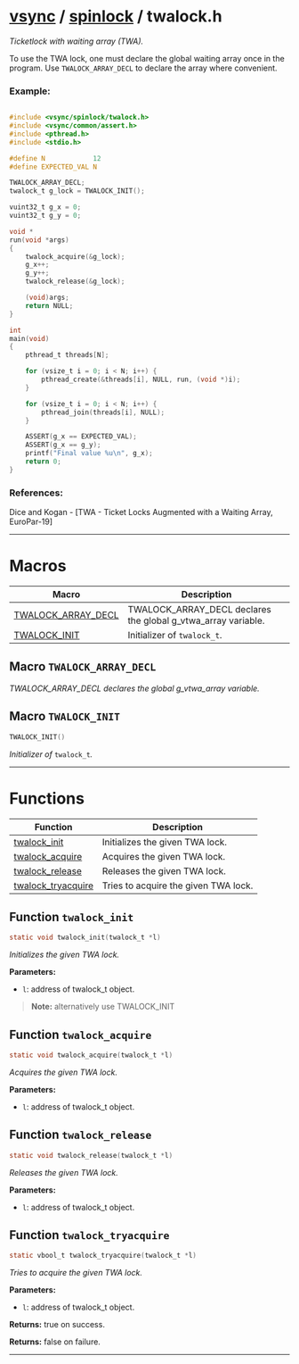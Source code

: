 #  [vsync](../README.md) / [spinlock](README.md) / twalock.h
_Ticketlock with waiting array (TWA)._ 

To use the TWA lock, one must declare the global waiting array once in the program. Use `TWALOCK_ARRAY_DECL` to declare the array where convenient.


### Example:



```c

#include <vsync/spinlock/twalock.h>
#include <vsync/common/assert.h>
#include <pthread.h>
#include <stdio.h>

#define N            12
#define EXPECTED_VAL N

TWALOCK_ARRAY_DECL;
twalock_t g_lock = TWALOCK_INIT();

vuint32_t g_x = 0;
vuint32_t g_y = 0;

void *
run(void *args)
{
    twalock_acquire(&g_lock);
    g_x++;
    g_y++;
    twalock_release(&g_lock);

    (void)args;
    return NULL;
}

int
main(void)
{
    pthread_t threads[N];

    for (vsize_t i = 0; i < N; i++) {
        pthread_create(&threads[i], NULL, run, (void *)i);
    }

    for (vsize_t i = 0; i < N; i++) {
        pthread_join(threads[i], NULL);
    }

    ASSERT(g_x == EXPECTED_VAL);
    ASSERT(g_x == g_y);
    printf("Final value %u\n", g_x);
    return 0;
}
```




### References:

Dice and Kogan - [TWA - Ticket Locks Augmented with a Waiting Array, EuroPar-19] 

---
# Macros 

| Macro | Description |
|---|---|
| [TWALOCK_ARRAY_DECL](twalock.h.md#macro-twalock_array_decl) | TWALOCK_ARRAY_DECL declares the global g_vtwa_array variable.  |
| [TWALOCK_INIT](twalock.h.md#macro-twalock_init) | Initializer of `twalock_t`.  |

##  Macro `TWALOCK_ARRAY_DECL`

 
_TWALOCK_ARRAY_DECL declares the global g_vtwa_array variable._ 



##  Macro `TWALOCK_INIT`

```c
TWALOCK_INIT()
```

 
_Initializer of_ `twalock_t`_._ 



---
# Functions 

| Function | Description |
|---|---|
| [twalock_init](twalock.h.md#function-twalock_init) | Initializes the given TWA lock.  |
| [twalock_acquire](twalock.h.md#function-twalock_acquire) | Acquires the given TWA lock.  |
| [twalock_release](twalock.h.md#function-twalock_release) | Releases the given TWA lock.  |
| [twalock_tryacquire](twalock.h.md#function-twalock_tryacquire) | Tries to acquire the given TWA lock.  |

##  Function `twalock_init`

```c
static void twalock_init(twalock_t *l)
``` 
_Initializes the given TWA lock._ 




**Parameters:**

- `l`: address of twalock_t object.


> **Note:** alternatively use TWALOCK_INIT 


##  Function `twalock_acquire`

```c
static void twalock_acquire(twalock_t *l)
``` 
_Acquires the given TWA lock._ 




**Parameters:**

- `l`: address of twalock_t object. 




##  Function `twalock_release`

```c
static void twalock_release(twalock_t *l)
``` 
_Releases the given TWA lock._ 




**Parameters:**

- `l`: address of twalock_t object. 




##  Function `twalock_tryacquire`

```c
static vbool_t twalock_tryacquire(twalock_t *l)
``` 
_Tries to acquire the given TWA lock._ 




**Parameters:**

- `l`: address of twalock_t object. 


**Returns:** true on success. 

**Returns:** false on failure. 




---
